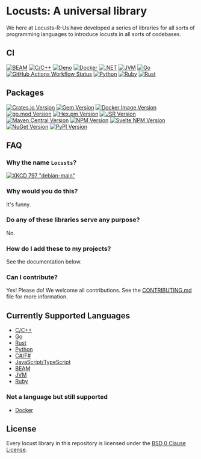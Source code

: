 # Locusts: A universal library

We here at Locusts-R-Us have developed a series of libraries for all sorts of programming languages to introduce locusts in all sorts of codebases.

## CI

[![BEAM](<https://img.shields.io/github/actions/workflow/status/locusts-r-us/locusts/beam.yml?style=for-the-badge&logo=erlang&label=Erlang%2FElixir%2FGleam%20(BEAM)>)](https://github.com/locusts-r-us/locusts/actions/workflows/beam.yml)
[![C/C++](https://img.shields.io/github/actions/workflow/status/locusts-r-us/locusts/c.yml?style=for-the-badge&logo=c&label=C%2FC%2B%2B)](https://github.com/locusts-r-us/locusts/actions/workflows/c.yml)
[![Deno](https://img.shields.io/github/actions/workflow/status/locusts-r-us/locusts/deno.yml?style=for-the-badge&logo=deno&label=Deno)](https://github.com/locusts-r-us/locusts/actions/workflows/deno.yml)
[![Docker](https://img.shields.io/github/actions/workflow/status/locusts-r-us/locusts/docker.yml?style=for-the-badge&logo=docker&label=Docker)](https://github.com/locusts-r-us/locusts/actions/workflows/docker.yml)
[![.NET](https://img.shields.io/github/actions/workflow/status/locusts-r-us/locusts/dotnet.yml?style=for-the-badge&logo=dotnet&label=C%23%2FF%23)](https://github.com/locusts-r-us/locusts/actions/workflows/dotnet.yml)
[![JVM](<https://img.shields.io/github/actions/workflow/status/locusts-r-us/locusts/jvm.yml?style=for-the-badge&logo=kotlin&label=Java%2FKotlin%2FGroovy%20(JVM)>)](https://github.com/locusts-r-us/locusts/actions/workflows/jvm.yml)
[![Go](https://img.shields.io/github/actions/workflow/status/locusts-r-us/locusts/go.yml?style=for-the-badge&logo=go&label=Go)](https://github.com/locusts-r-us/locusts/actions/workflows/go.yml)
[![GitHub Actions Workflow Status](https://img.shields.io/github/actions/workflow/status/locusts-r-us/locusts/node.yml?style=for-the-badge&logo=nodedotjs&label=Node.JS)](https://github.com/locusts-r-us/locusts/actions/workflows/node.yml)
[![Python](https://img.shields.io/github/actions/workflow/status/locusts-r-us/locusts/python.yml?style=for-the-badge&logo=python&label=Python)](https://github.com/locusts-r-us/locusts/actions/workflows/python.yml)
[![Ruby](https://img.shields.io/github/actions/workflow/status/locusts-r-us/locusts/ruby.yml?style=for-the-badge&logo=ruby&label=Ruby)](https://github.com/locusts-r-us/locusts/actions/workflows/ruby.yml)
[![Rust](https://img.shields.io/github/actions/workflow/status/locusts-r-us/locusts/rust.yml?style=for-the-badge&logo=rust&label=Rust)](https://github.com/locusts-r-us/locusts/actions/workflows/rust.yml)

## Packages

[![Crates.io Version](https://img.shields.io/crates/v/locusts?style=for-the-badge&logo=rust&color=%23f74b00)](https://crates.io/crates/locusts)
[![Gem Version](https://img.shields.io/gem/v/locusts?style=for-the-badge&logo=rubygems&logoColor=%23E9573F)](https://rubygems.org/gems/locusts)
[![Docker Image Version](https://img.shields.io/docker/v/rosstheross/locusts?sort=semver&style=for-the-badge&logo=docker&logoColor=%232496ED)](https://hub.docker.com/r/rosstheross/locusts)
[![go.mod Version](https://img.shields.io/github/go-mod/go-version/locusts-r-us/locusts?style=for-the-badge&logo=go&color=%2300ADD8)](https://pkg.go.dev/github.com/locusts-r-us/locusts)
[![Hex.pm Version](https://img.shields.io/hexpm/v/locusts?style=for-the-badge&logo=elixir&color=%234B275F)](https://hex.pm/packages/locusts)
[![JSR Version](https://img.shields.io/jsr/v/%40locusts-r-us/locusts?style=for-the-badge&logo=jsr&color=%23F7DF1E)](https://jsr.io/@locusts-r-us/locusts)
[![Maven Central Version](https://img.shields.io/maven-central/v/io.github.locusts-r-us/locusts?style=for-the-badge&logo=apachemaven&color=%23C71A36)](https://github.com/locusts-r-us/locusts/issues/32)
[![NPM Version](https://img.shields.io/npm/v/locusts?style=for-the-badge&logo=npm&label=Base%20NPM&color=%23cb3837)](https://www.npmjs.com/package/locusts)
[![Svelte NPM Version](https://img.shields.io/npm/v/%40locusts%2Fsvelte?style=for-the-badge&logo=svelte&label=Svelte%20NPM&color=%23FF3E00)](https://www.npmjs.com/package/@locusts/svelte)
[![NuGet Version](https://img.shields.io/nuget/v/locusts?style=for-the-badge&logo=nuget&color=%23004880)](https://www.nuget.org/packages/locusts)
[![PyPI Version](https://img.shields.io/pypi/v/locusts-r-us?style=for-the-badge&logo=pypi&label=pypi&color=%233775A9)](https://pypi.org/project/locusts-r-us/)

## FAQ

### Why the name `Locusts`?

[![XKCD 797 "debian-main"](https://imgs.xkcd.com/comics/debian_main.png "dpkg: error processing package (--purge): subprocess pre-removal script returned error exit 163: OH_GOD_THEYRE_INSIDE_MY_CLOTHES")](https://xkcd.com/797/)

### Why would you do this?

It's funny.

### Do any of these libraries serve any purpose?

No.

### How do I add these to my projects?

See the documentation below.

### Can I contribute?

Yes! Please do! We welcome all contributions.
See the [CONTRIBUTING.md](./CONTRIBUTING.md) file for more information.

## Currently Supported Languages

- [C/C++](./docs/C.md)
- [Go](./docs/Go.md)
- [Rust](./docs/Rust.md)
- [Python](./docs/Python.md)
- [C#/F#](./docs/.NET.md)
- [JavaScript/TypeScript](./docs/JavaScript.md)
- [BEAM](./docs/BEAM.md)
- [JVM](./docs/JVM.md)
- [Ruby](./docs/Ruby.md)

### Not a language but still supported

- [Docker](./docs/Docker.md)

## License

Every locust library in this repository is licensed under the [BSD 0 Clause License](./LICENSE).
